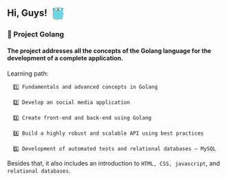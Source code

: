 ## Hi, Guys! <img align="center" alt="Aline-Go" height="30" width="40" src="https://raw.githubusercontent.com/devicons/devicon/master/icons/go/go-original.svg">

### 🔷 Project Golang
     
#### The project addresses all the concepts of the Golang language for the development of a complete application.
   
Learning path:

```
  1️⃣ Fundamentals and advanced concepts in Golang
 
  2️⃣ Develop an social media application 

  3️⃣ Create front-end and back-end using Golang 
  
  4️⃣ Build a highly robust and scalable API using best practices 

  5️⃣ Development of automated tests and relational databases – MySQL
``` 

 Besides that, it also includes an introduction to ``HTML, CSS, javascript``, and ``relational databases``.
